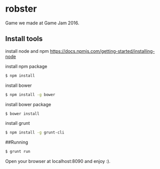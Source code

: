 # robster
Game we made at Game Jam 2016.

## Install tools

install node and npm
https://docs.npmjs.com/getting-started/installing-node

install npm package
```bash
$ npm install
```

install bower
```bash
$ npm install -g bower
```

install bower package
```bash
$ bower install
```
install grunt
```bash
$ npm install -g grunt-cli
```

##Running
```bash
$ grunt run
```

Open your browser at localhost:8090 and enjoy :).
